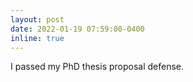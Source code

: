 ```yaml
---
layout: post
date: 2022-01-19 07:59:00-0400
inline: true
---
```


I passed my PhD thesis proposal defense.